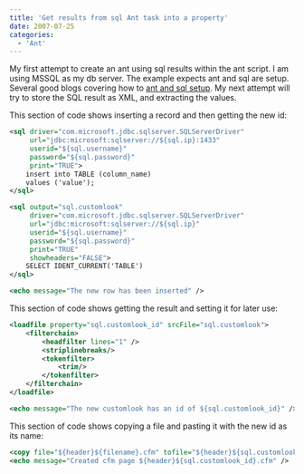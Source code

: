 ```yaml
---
title: 'Get results from sql Ant task into a property'
date: 2007-07-25
categories:
  - 'Ant'
---
```


My first attempt to create an ant using sql results within the ant script. I am using MSSQL as my db server. The example expects ant and sql are setup. Several good blogs covering how to [ant and sql setup](http://www.thecrumb.com/wiki/Ant). My next attempt will try to store the SQL result as XML, and extracting the values.

This section of code shows inserting a record and then getting the new id:

```xml
<sql driver="com.microsoft.jdbc.sqlserver.SQLServerDriver"
     url="jdbc:microsoft:sqlserver://${sql.ip}:1433"
     userid="${sql.username}"
     password="${sql.password}"
     print="TRUE">
    insert into TABLE (column_name)
    values ('value');
</sql>

<sql output="sql.customlook"
     driver="com.microsoft.jdbc.sqlserver.SQLServerDriver"
     url="jdbc:microsoft:sqlserver://${sql.ip}"
     userid="${sql.username}"
     password="${sql.password}"
     print="TRUE"
     showheaders="FALSE">
    SELECT IDENT_CURRENT('TABLE')
</sql>

<echo message="The new row has been inserted" />
```

This section of code shows getting the result and setting it for later use:

```xml
<loadfile property="sql.customlook_id" srcFile="sql.customlook">
    <filterchain>
        <headfilter lines="1" />
        <striplinebreaks/>
        <tokenfilter>
            <trim/>
        </tokenfilter>
    </filterchain>
</loadfile>

<echo message="The new customlook has an id of ${sql.customlook_id}" />
```

This section of code shows copying a file and pasting it with the new id as its name:

```xml
<copy file="${header}${filename}.cfm" tofile="${header}${sql.customlook_id}.cfm" />
<echo message="Created cfm page ${header}${sql.customlook_id}.cfm" />
```
